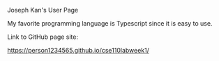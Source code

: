 Joseph Kan's User Page

My favorite programming language is Typescript since it is easy to use.

Link to GitHub page site: 

https://person1234565.github.io/cse110labweek1/
